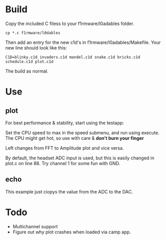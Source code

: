 Build
=====

Copy the included C filess to your f1rmware/l0adables folder.

    cp *.c f1rmware/l0dables

Then add an entry for the new c1d's in f1rmware/l0adables/Makefile.
Your new line should look like this:

    C1D=blinky.c1d invaders.c1d mandel.c1d snake.c1d bricks.c1d schedule.c1d plot.c1d

The build as normal.


Use
===

plot
----

For best performance & stability, start using the testapp:

Set the CPU speed to max in the speed submenu, and run using execute.
The CPU might get hot, so use with care & <b>don't burn your finger</b>

Left changes from FFT to Amplitude plot and vice versa.

By default, the headset ADC input is used, but this is easily changed in plot.c on line 88.
Try channel 1 for some fun with GND.

echo
----
This example just ciopys the value from the ADC to the DAC.


Todo
====

 * Multichannel support
 * Figure out why plot crashes when loaded via camp app.
